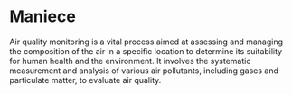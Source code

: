 # Maniece
Air quality monitoring is a vital process aimed at assessing and managing the composition of the air in a specific location to determine its suitability for human health and the environment. It involves the systematic measurement and analysis of various air pollutants, including gases and particulate matter, to evaluate air quality.

